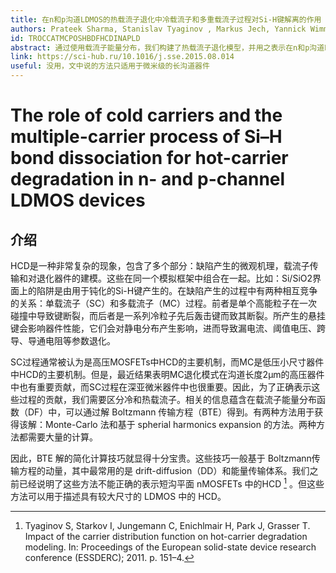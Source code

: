 ```yaml
---
title: 在n和p沟道LDMOS的热载流子退化中冷载流子和多重载流子过程对Si-H键解离的作用
authors: Prateek Sharma, Stanislav Tyaginov , Markus Jech, Yannick Wimmer , Florian Rudolf, Hubert Enichlmair, Jong-Mun Park, Hajdin Ceric, Tibor Grasser
id: TROCCATMCPOSHBDFHCDINAPLD
abstract: 通过使用载流子能量分布，我们构建了热载流子退化模型，并用之表示在n和p沟道LDMOS器件中测得的HCD数据。
link: https://sci-hub.ru/10.1016/j.sse.2015.08.014
useful: 没用，文中说的方法只适用于微米级的长沟道器件
---
```


# The role of cold carriers and the multiple-carrier process of Si–H bond dissociation for hot-carrier degradation in n- and p-channel LDMOS devices

## 介绍

HCD是一种非常复杂的现象，包含了多个部分：缺陷产生的微观机理，载流子传输和对退化器件的建模。这些在同一个模拟框架中组合在一起。比如：Si/SiO2界面上的陷阱是由用于钝化的Si-H键产生的。在缺陷产生的过程中有两种相互竞争的关系：单载流子（SC）和多载流子（MC）过程。前者是单个高能粒子在一次碰撞中导致键断裂，而后者是一系列冷粒子先后轰击键而致其断裂。所产生的悬挂键会影响器件性能，它们会对静电分布产生影响，进而导致漏电流、阈值电压、跨导、导通电阻等参数退化。

SC过程通常被认为是高压MOSFETs中HCD的主要机制，而MC是低压小尺寸器件中HCD的主要机制。但是，最近结果表明MC退化模式在沟道长度2μm的高压器件中也有重要贡献，而SC过程在深亚微米器件中也很重要。因此，为了正确表示这些过程的贡献，我们需要区分冷和热载流子。相关的信息蕴含在载流子能量分布函数（DF）中，可以通过解 Boltzmann 传输方程（BTE）得到。有两种方法用于获得该解：Monte-Carlo 法和基于 spherial harmonics expansion 的方法。两种方法都需要大量的计算。

因此，BTE 解的简化计算技巧就显得十分宝贵。这些技巧一般基于 Boltzmann传输方程的动量，其中最常用的是 drift-diffusion（DD）和能量传输体系。我们之前已经说明了这些方法不能正确的表示短沟平面 nMOSFETs 中的HCD [^17] 。但这些方法可以用于描述具有较大尺寸的 LDMOS 中的 HCD。



[^17]: Tyaginov S, Starkov I, Jungemann C, Enichlmair H, Park J, Grasser T. Impact of the carrier distribution function on hot-carrier degradation modeling. In: Proceedings of the European solid-state device research conference (ESSDERC); 2011. p. 151–4.
